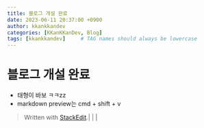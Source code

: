 ```yaml
---
title: 블로그 개설 완료
date: 2023-06-11 20:37:00 +0900
author: kkankkandev
categories: [KKanKKanDev, Blog]
tags: [kkankkandev]     # TAG names should always be lowercase
---
```


# 블로그 개설 완료

 - 태형이 바보 ㅋㅋzz
 - markdown preview는 cmd + shift + v

> Written with [StackEdit](https://stackedit.io/).|   |   |
